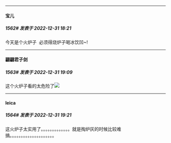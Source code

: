 

*****

####  宝儿  
##### 1562#       发表于 2022-12-31 18:21

今天是个火炉子  必须得烧炉子喝冰饮凹~!



*****

####  翩翩君子剑  
##### 1563#       发表于 2022-12-31 19:09

这个火炉子看的太危险了<img src="https://static.saraba1st.com/image/smiley/face2017/004.gif" referrerpolicy="no-referrer">



*****

####  leica  
##### 1564#       发表于 2022-12-31 19:21

这火炉子太实用了。。。。。。。。。。。。。就是掏炉灰的时候比较难搞。。。。。。。。。。。。。。。。。。。。

